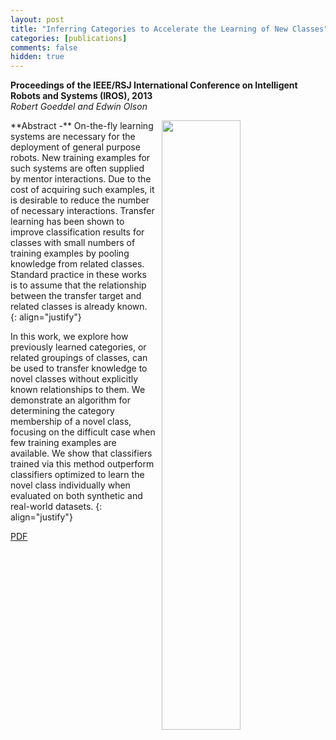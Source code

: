 ```yaml
---
layout: post
title: "Inferring Categories to Accelerate the Learning of New Classes"
categories: [publications]
comments: false
hidden: true
---
```


**Proceedings of the IEEE/RSJ International Conference on Intelligent Robots
and Systems (IROS), 2013**<br>
*Robert Goeddel and Edwin Olson*

<img src="{{site.url}}/images/bolt-fig.png" align="right" hspace="10px" width="50%">
**Abstract -**
On-the-fly learning systems are necessary for the deployment of general purpose
robots. New training examples for such systems are often supplied by mentor
interactions. Due to the cost of acquiring such examples, it is desirable to
reduce the number of necessary interactions. Transfer learning has been shown
to improve classification results for classes with small numbers of training
examples by pooling knowledge from related classes. Standard practice in these
works is to assume that the relationship between the transfer target and
related classes is already known.
{: align="justify"}

In this work, we explore how previously learned categories, or related
groupings of classes, can be used to transfer knowledge to novel classes
without explicitly known relationships to them. We demonstrate an algorithm
for determining the category membership of a novel class, focusing on the
difficult case when few training examples are available. We show that
classifiers trained via this method outperform classifiers optimized to learn
the novel class individually when evaluated on both synthetic and real-world
datasets.
{: align="justify"}

[PDF](https://april.eecs.umich.edu/pdfs/goeddel2013iros.pdf)
